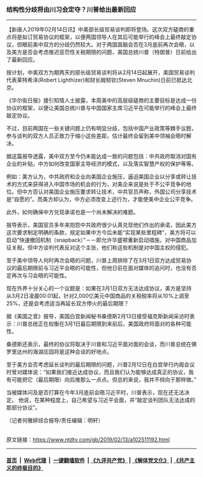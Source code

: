 ### 结构性分歧将由川习会定夺？川普给出最新回应
------------------------

<div class="post_content">
 <p>
  【新唐人2019年02月14日讯】中美部长级贸易谈判即将登场。这次双方磋商的重点将是拟订贸易协议的框架，以便两国领导人在其后可能举行的峰会上最终敲定协议，但眼前美中双方的分歧仍然较大。对于两国首脑会否在3月底前再次会晤，以及美方是否会考虑推迟惩罚性关税期限的问题，美国总统川普（特朗普）日前给出了最新回应。
 </p>
 <p>
  按计划，中美双方为期两天的部长级贸易谈判将从2月14日起展开，美国贸易谈判代表莱特希泽(Robert Lighthizer)和财长姆努钦(Steven Mnuchin)日前已抵达北京。
 </p>
 <p>
  《华尔街日报》援引知情人士披露，本周美中的高层级磋商的主要目标是达成一份协议的框架，以便让美国总统川普与中国国家主席习近平在可能举行的峰会上最终敲定协议。
 </p>
 <p>
  不过，目前两国在一些关键问题上仍有明显分歧，包括中国产业政策等棘手议题，参与谈判的双方人员正致力于缩小这些差距，估计最终会留到美中领袖会晤时解决。
 </p>
 <p>
  据这篇报导透露，美中双方至今仍未能达成一致的问题包括：中共政府取消对国有企业的补贴，中方如何改变国家主导经济的模式，以及落实智慧产权的保护等等。
 </p>
 <p>
  例如：美方认为，中共政府和企业向美国企业施压，逼迫美国企业以分享或转让技术的方式来获得进入中国市场的机会的行为，对美企来说是处于不公平竞争的地位。但中方否认对美国企业施压要求转让技术，中共官员声称，外国公司分享技术是“自愿的”。而美方却认为，中方必须改变上述行为，才能使美中企业公平竞争。
 </p>
 <p>
  此外，如何确保中方兑现承诺也是一个尚未解决的难题。
 </p>
 <p>
  报导表示，美国官员多年来抱怨中共政府很少认真兑现他们作出的承诺，因此美方这次要求制定明确的条款，规定如果中方今后未能“实现某些里程碑”，美方将可以启动“快速撤回机制（snapback）”－－即允许华盛顿重新启动措施，对中国商品加征关税。但中方谈判代表反对这个主张，他们称这些机制是对中国主权的侵犯。
 </p>
 <p>
  至于美中领导人何时再次会晤的问题，川普上周排除了在3月1日双方达成贸易协议的最后期限前与习近平会晤的可能性，但他日前在面对媒体的追问时，也没有否定再次与习会晤的可能性。
 </p>
 <p>
  现在外界十分关心的一个议题是：如果在3月1日双方无法达成协议，美方是坚持从3月2日凌晨00:01起，针对2,000亿美元中国商品的关税税率将从10%上调至25%，还是会考虑适当再延长双方停火的最后期限？
 </p>
 <p>
  据《美国之音》报导，美国白宫新闻秘书桑德斯2月13日接受福克斯新闻采访时表示：川普总统正在权衡在3月1日最后期限到来前后，美国政府将面对的各种可能性。
 </p>
 <p>
  桑德斯还表示，最终的协议将取决于川普和习近平面对面的会谈，而川普总统在佛罗里达州的海湖庄园将是这种会谈的好地点。
 </p>
 <p>
  至于美方会否考虑延长谈判的最后期限的问题，川普2月12日在白宫举行内阁会议时曾对媒体说：“如果我们接近达成协议，而且我们认为能够达成真正的协议，我有可能把它（最后期限）向后推那么一点点。但总的来说，我并不倾向于那样做。”
 </p>
 <p>
  当被媒体问及是否打算在今年3月底前会晤习近平时，川普表示，现在还无法决定。 他说，在某种程度上，自己希望与习近平会面，并“敲定谈判团队无法达成的那部分协议”。
 </p>
 <p>
  （记者何雅婷综合报导/责任编辑：明轩）
 </p>
 <div class="single_ad">
 </div>
</div>

<br/>原文链接：https://www.ntdtv.com/gb/2019/02/13/a102511192.html


------------------------
#### [首页](https://github.com/gfw-breaker/banned-news/blob/master/README.md) &nbsp;|&nbsp; [Web代理](https://github.com/labour-camp/helloworld) &nbsp;|&nbsp; [一键翻墙软件](https://github.com/gfw-breaker/nogfw/blob/master/README.md) &nbsp;| [《九评共产党》](https://github.com/gfw-breaker/9ping.md/blob/master/README.md#九评之一评共产党是什么) | [《解体党文化》](https://github.com/gfw-breaker/jtdwh.md/blob/master/README.md) | [《共产主义的终极目的》](https://github.com/gfw-breaker/gczydzjmd.md/blob/master/README.md)

